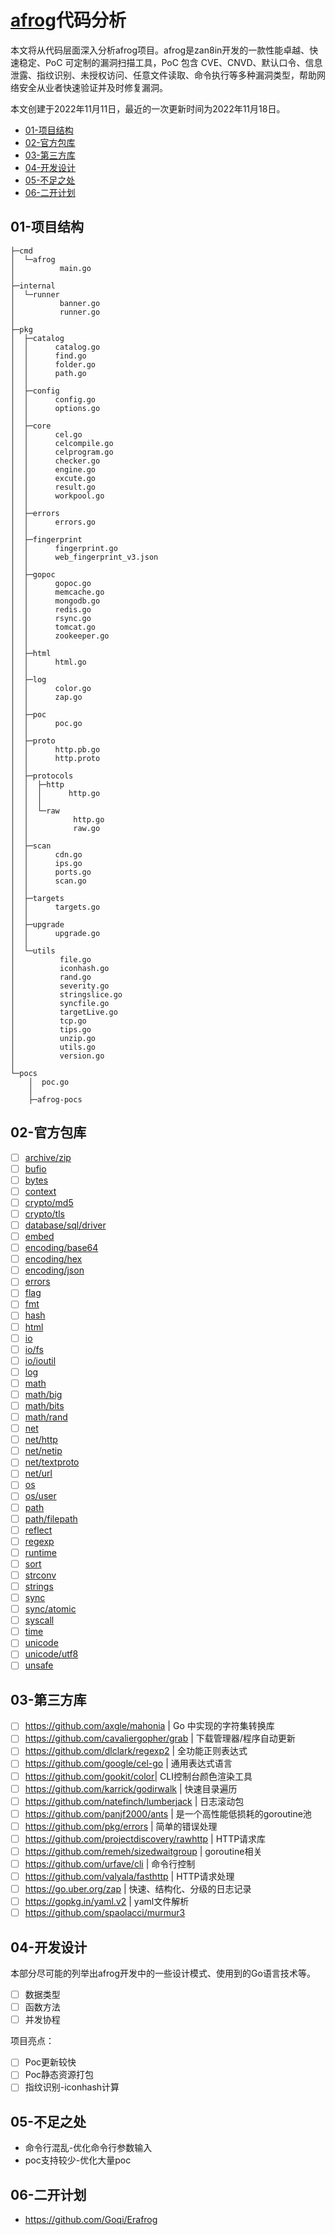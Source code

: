 # [afrog](https://github.com/zan8in/afrog)代码分析

本文将从代码层面深入分析afrog项目。afrog是zan8in开发的一款性能卓越、快速稳定、PoC 可定制的漏洞扫描工具，PoC 包含 CVE、CNVD、默认口令、信息泄露、指纹识别、未授权访问、任意文件读取、命令执行等多种漏洞类型，帮助网络安全从业者快速验证并及时修复漏洞。

本文创建于2022年11月11日，最近的一次更新时间为2022年11月18日。

- [01-项目结构]()
- [02-官方包库]()
- [03-第三方库]()
- [04-开发设计]()
- [05-不足之处]()
- [06-二开计划]()

## 01-项目结构

```
├─cmd
│  └─afrog
│          main.go
│      
├─internal
│  └─runner
│          banner.go
│          runner.go
│          
├─pkg
│  ├─catalog
│  │      catalog.go
│  │      find.go
│  │      folder.go
│  │      path.go
│  │      
│  ├─config
│  │      config.go
│  │      options.go
│  │      
│  ├─core
│  │      cel.go
│  │      celcompile.go
│  │      celprogram.go
│  │      checker.go
│  │      engine.go
│  │      excute.go
│  │      result.go
│  │      workpool.go
│  │      
│  ├─errors
│  │      errors.go
│  │      
│  ├─fingerprint
│  │      fingerprint.go
│  │      web_fingerprint_v3.json
│  │      
│  ├─gopoc
│  │      gopoc.go
│  │      memcache.go
│  │      mongodb.go
│  │      redis.go
│  │      rsync.go
│  │      tomcat.go
│  │      zookeeper.go
│  │      
│  ├─html
│  │      html.go
│  │      
│  ├─log
│  │      color.go
│  │      zap.go
│  │      
│  ├─poc
│  │      poc.go
│  │      
│  ├─proto
│  │      http.pb.go
│  │      http.proto
│  │      
│  ├─protocols
│  │  ├─http
│  │  │      http.go
│  │  │      
│  │  └─raw
│  │          http.go
│  │          raw.go
│  │          
│  ├─scan
│  │      cdn.go
│  │      ips.go
│  │      ports.go
│  │      scan.go
│  │      
│  ├─targets
│  │      targets.go
│  │      
│  ├─upgrade
│  │      upgrade.go
│  │      
│  └─utils
│          file.go
│          iconhash.go
│          rand.go
│          severity.go
│          stringslice.go
│          syncfile.go
│          targetLive.go
│          tcp.go
│          tips.go
│          unzip.go
│          utils.go
│          version.go
│          
└─pocs
    │  poc.go
    │  
    ├─afrog-pocs
```

## 02-官方包库

- [ ] [archive/zip](https://pkg.go.dev/archive/zip)
- [ ] [bufio](https://pkg.go.dev/bufio)
- [ ] [bytes](https://pkg.go.dev/bytes)
- [ ] [context](https://pkg.go.dev/context)
- [ ] [crypto/md5](https://pkg.go.dev/crypto/md5)
- [ ] [crypto/tls](https://pkg.go.dev/crypto/tls)
- [ ] [database/sql/driver](https://pkg.go.dev/database/sql/driver)
- [ ] [embed](https://pkg.go.dev/embed)
- [ ] [encoding/base64](https://pkg.go.dev/encoding/base64)
- [ ] [encoding/hex](https://pkg.go.dev/encoding/hex)
- [ ] [encoding/json](https://pkg.go.dev/encoding/json)
- [ ] [errors](https://pkg.go.dev/errors)
- [ ] [flag](https://pkg.go.dev/flag)
- [ ] [fmt](https://pkg.go.dev/fmt)
- [ ] [hash](https://pkg.go.dev/hash)
- [ ] [html](https://pkg.go.dev/html)
- [ ] [io](https://pkg.go.dev/io)
- [ ] [io/fs](https://pkg.go.dev/io/fs)
- [ ] [io/ioutil](https://pkg.go.dev/io/ioutil)
- [ ] [log](https://pkg.go.dev/log)
- [ ] [math](https://pkg.go.dev/math)
- [ ] [math/big](https://pkg.go.dev/math/big)
- [ ] [math/bits](https://pkg.go.dev/math/bits)
- [ ] [math/rand](https://pkg.go.dev/math/rand)
- [ ] [net](https://pkg.go.dev/net)
- [ ] [net/http](https://pkg.go.dev/net/http)
- [ ] [net/netip](https://pkg.go.dev/net/netip)
- [ ] [net/textproto](https://pkg.go.dev/net/textproto)
- [ ] [net/url](https://pkg.go.dev/net/url)
- [ ] [os](https://pkg.go.dev/os)
- [ ] [os/user](https://pkg.go.dev/os/user)
- [ ] [path](https://pkg.go.dev/path)
- [ ] [path/filepath](https://pkg.go.dev/path/filepath)
- [ ] [reflect](https://pkg.go.dev/reflect)
- [ ] [regexp](https://pkg.go.dev/regexp)
- [ ] [runtime](https://pkg.go.dev/runtime)
- [ ] [sort](https://pkg.go.dev/sort)
- [ ] [strconv](https://pkg.go.dev/strconv)
- [ ] [strings](https://pkg.go.dev/strings)
- [ ] [sync](https://pkg.go.dev/sync)
- [ ] [sync/atomic](https://pkg.go.dev/sync/atomic)
- [ ] [syscall](https://pkg.go.dev/syscall)
- [ ] [time](https://pkg.go.dev/time)
- [ ] [unicode](https://pkg.go.dev/unicode)
- [ ] [unicode/utf8](https://pkg.go.dev/unicode/utf8)
- [ ] [unsafe](https://pkg.go.dev/unsafe)

## 03-第三方库

- [ ] https://github.com/axgle/mahonia | Go 中实现的字符集转换库
- [ ] https://github.com/cavaliergopher/grab | 下载管理器/程序自动更新
- [ ] https://github.com/dlclark/regexp2 | 全功能正则表达式
- [ ] https://github.com/google/cel-go | 通用表达式语言
- [ ] https://github.com/gookit/color| CLI控制台颜色渲染工具
- [ ] https://github.com/karrick/godirwalk | 快速目录遍历
- [ ] https://github.com/natefinch/lumberjack | 日志滚动包
- [ ] https://github.com/panjf2000/ants | 是一个高性能低损耗的goroutine池
- [ ] https://github.com/pkg/errors | 简单的错误处理
- [ ] https://github.com/projectdiscovery/rawhttp | HTTP请求库
- [ ] https://github.com/remeh/sizedwaitgroup | goroutine相关
- [ ] https://github.com/urfave/cli | 命令行控制
- [ ] https://github.com/valyala/fasthttp | HTTP请求处理
- [ ] https://go.uber.org/zap | 快速、结构化、分级的日志记录
- [ ] https://gopkg.in/yaml.v2 | yaml文件解析
- [ ] https://github.com/spaolacci/murmur3

## 04-开发设计

本部分尽可能的列举出afrog开发中的一些设计模式、使用到的Go语言技术等。

- [ ] 数据类型
- [ ] 函数方法
- [ ] 并发协程

项目亮点：

- [ ] Poc更新较快
- [ ] Poc静态资源打包
- [ ] 指纹识别-iconhash计算

## 05-不足之处

- 命令行混乱-优化命令行参数输入
- poc支持较少-优化大量poc

## 06-二开计划

- https://github.com/Goqi/Erafrog